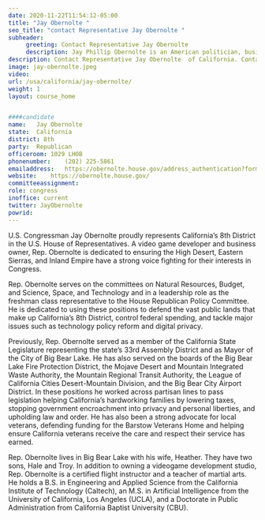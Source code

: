```yaml
---
date: 2020-11-22T11:54:12-05:00
title: "Jay Obernolte "
seo_title: "contact Representative Jay Obernolte "
subheader:
     greeting: Contact Representative Jay Obernolte  
     description: Jay Phillip Obernolte is an American politician, businessman, and video game developer who is the U.S. Representative for California's 8th district, elected in November 2020. A Republican, he was elected to the California State Assembly representing the California's 33rd State Assembly district.
description: Contact Representative Jay Obernolte  of California. Contact information for Jay Obernolte  includes email address, phone number, and mailing address.
image: jay-obernolte.jpeg
video: 
url: /usa/california/jay-obernolte/
weight: 1
layout: course_home


####candidate
name:	Jay Obernolte 
state:	California
district: 8th
party:	Republican
officeroom:	1029 LHOB
phonenumber:	(202) 225-5861
emailaddress:	https://obernolte.house.gov/address_authentication?form=/contact
website:	https://obernolte.house.gov/
committeeassignment: 
role: congress
inoffice: current
twitter: JayObernolte
powrid: 
---
```


U.S. Congressman Jay Obernolte proudly represents California’s 8th District in the U.S. House of Representatives. A video game developer and business owner, Rep. Obernolte is dedicated to ensuring the High Desert, Eastern Sierras, and Inland Empire have a strong voice fighting for their interests in Congress.

Rep. Obernolte serves on the committees on Natural Resources, Budget, and Science, Space, and Technology and in a leadership role as the freshman class representative to the House Republican Policy Committee. He is dedicated to using these positions to defend the vast public lands that make up California’s 8th District, control federal spending, and tackle major issues such as technology policy reform and digital privacy.


Previously, Rep. Obernolte served as a member of the California State Legislature representing the state’s 33rd Assembly District and as Mayor of the City of Big Bear Lake. He has also served on the boards of the Big Bear Lake Fire Protection District, the Mojave Desert and Mountain Integrated Waste Authority, the Mountain Regional Transit Authority, the League of California Cities Desert-Mountain Division, and the Big Bear City Airport District.  In these positions he worked across partisan lines to pass legislation helping California’s hardworking families by lowering taxes, stopping government encroachment into privacy and personal liberties, and upholding law and order. He has also been a strong advocate for local veterans, defending funding for the Barstow Veterans Home and helping ensure California veterans receive the care and respect their service has earned.


Rep. Obernolte lives in Big Bear Lake with his wife, Heather. They have two sons, Hale and Troy. In addition to owning a videogame development studio, Rep. Obernolte is a certified flight instructor and a teacher of martial arts. He holds a B.S. in Engineering and Applied Science from the California Institute of Technology (Caltech), an M.S. in Artificial Intelligence from the University of California, Los Angeles (UCLA), and a Doctorate in Public Administration from California Baptist University (CBU).